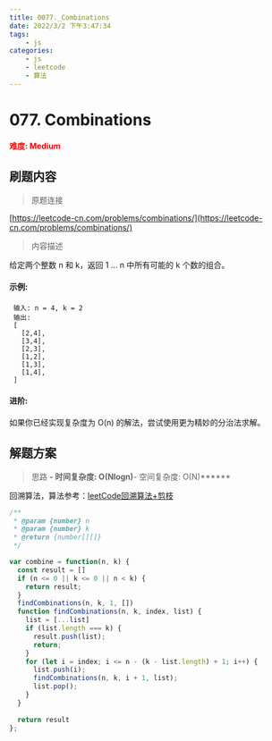 ```yaml
---
title: 0077._Combinations
date: 2022/3/2 下午3:47:34
tags:
    - js
categories:
    - js
    - leetcode
    - 算法
---
```


# 077. Combinations

**<font color=red>难度: Medium</font>**

## 刷题内容

> 原题连接

[https://leetcode-cn.com/problems/combinations/](https://leetcode-cn.com/problems/combinations/)

> 内容描述

给定两个整数 n 和 k，返回 1 ... n 中所有可能的 k 个数的组合。

#### 示例:
     
     输入: n = 4, k = 2
     输出:
     [
       [2,4],
       [3,4],
       [2,3],
       [1,2],
       [1,3],
       [1,4],
     ]
     
#### 进阶:

如果你已经实现复杂度为 O(n) 的解法，尝试使用更为精妙的分治法求解。

## 解题方案

> 思路 
******- 时间复杂度: O(Nlogn)******- 空间复杂度: O(N)******


回溯算法，算法参考：[leetCode回溯算法+剪枝](https://leetcode-cn.com/problems/combinations/solution/hui-su-suan-fa-jian-zhi-python-dai-ma-java-dai-ma-/)

```javascript
/**
 * @param {number} n
 * @param {number} k
 * @return {number[][]}
 */

var combine = function(n, k) {
  const result = []
  if (n <= 0 || k <= 0 || n < k) {
    return result;
  }
  findCombinations(n, k, 1, [])
  function findCombinations(n, k, index, list) {
    list = [...list]
    if (list.length === k) {
      result.push(list);
      return;
    }
    for (let i = index; i <= n - (k - list.length) + 1; i++) {
      list.push(i);
      findCombinations(n, k, i + 1, list);
      list.pop();
    }
  }
  
  return result
};
```

